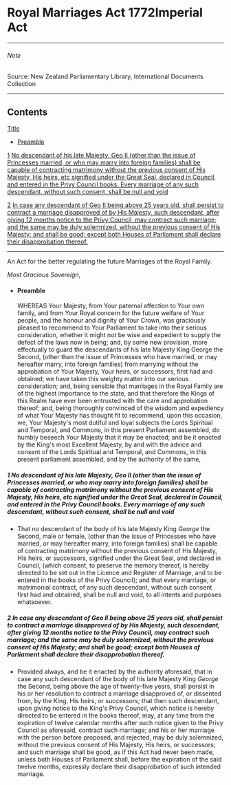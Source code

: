 # Royal Marriages Act 1772Imperial Act

---

###### Note

Source: New Zealand Parliamentary Library, International Documents Collection

---

## Contents

[Title][0]
    
*   [Preamble][1]

[1][2] [No descendant of his late Majesty, Geo II (other than the issue of Princesses married, or who may marry into foreign families) shall be capable of contracting matrimony without the previous consent of His Majesty, His heirs, etc signified under the Great Seal, declared in Council, and entered in the Privy Council books. Every marriage of any such descendant, without such consent, shall be null and void][2]

[2][3] [In case any descendant of Geo II being above 25 years old, shall persist to contract a marriage disapproved of by His Majesty, such descendant, after giving 12 months notice to the Privy Council, may contract such marriage; and the same may be duly solemnized, without the previous consent of His Majesty; and shall be good; except both Houses of Parliament shall declare their disapprobation thereof.][3]

---

An Act for the better regulating the future Marriages of the Royal Family.

_Most Gracious Sovereign_,
    
*   #### Preamble
    
    WHEREAS Your Majesty, from Your paternal affection to Your own family, and from Your Royal concern for the future welfare of Your people, and the honour and dignity of Your Crown, was graciously pleased to recommend to Your Parliament to take into their serious consideration, whether it might not be wise and expedient to supply the defect of the laws now in being; and, by some new provision, more effectually to guard the descendants of his late Majesty King George the Second, (other than the issue of Princesses who have married, or may hereafter marry, into foreign families) from marrying without the approbation of Your Majesty, Your heirs, or successors, first had and obtained; we have taken this weighty matter into our serious consideration; and, being sensible that marriages in the Royal Family are of the highest importance to the state, and that therefore the Kings of this Realm have ever been entrusted with the care and approbation thereof; and, being thoroughly convinced of the wisdom and expediency of what Your Majesty has thought fit to recommend, upon this occasion, we, Your Majesty's most dutiful and loyal subjects the Lords Spiritual and Temporal, and Commons, in this present Parliament assembled, do humbly beseech Your Majesty that it may be enacted; and be it enacted by the King's most Excellent Majesty, by and with the advice and consent of the Lords Spiritual and Temporal, and Commons, in this present parliament assembled, and by the authority of the same,

##### 1 No descendant of his late Majesty, Geo II (other than the issue of Princesses married, or who may marry into foreign families) shall be capable of contracting matrimony without the previous consent of His Majesty, His heirs, etc signified under the Great Seal, declared in Council, and entered in the Privy Council books. Every marriage of any such descendant, without such consent, shall be null and void
    
*   That no descendant of the body of his late Majesty King _George_ the Second, male or female, (other than the issue of Princesses who have married, or may hereafter marry, into foreign families) shall be capable of contracting matrimony without the previous consent of His Majesty, His heirs, or successors, signified under the Great Seal, and declared in Council, (which consent, to preserve the memory thereof, is hereby directed to be set out in the Licence and Register of Marriage, and to be entered in the books of the Privy Council); and that every marriage, or matrimonial contract, of any such descendant, without such consent first had and obtained, shall be null and void, to all intents and purposes whatsoever.

##### 2 In case any descendant of Geo II being above 25 years old, shall persist to contract a marriage disapproved of by His Majesty, such descendant, after giving 12 months notice to the Privy Council, may contract such marriage; and the same may be duly solemnized, without the previous consent of His Majesty; and shall be good; except both Houses of Parliament shall declare their disapprobation thereof.
    
*   Provided always, and be it enacted by the authority aforesaid, that in case any such descendant of the body of his late Majesty King _George_ the Second, being above the age of twenty-five years, shall persist in his or her resolution to contract a marriage disapproved of, or dissented from, by the King, His heirs, or successors; that then such descendant, upon giving notice to the King's Privy Council, which notice is hereby directed to be entered in the books thereof, may, at any time from the expiration of twelve calendar months after such notice given to the Privy Council as aforesaid, contract such marriage; and his or her marriage with the person before proposed, and rejected, may be duly solemnized, without the previous consent of His Majesty, His heirs, or successors; and such marriage shall be good, as if this Act had never been made, unless both Houses of Parliament shall, before the expiration of the said twelve months, expressly declare their disapprobation of such intended marriage.



[0]: http://www.legislation.govt.nz/act/imperial/1772/0011/latest/whole.html#DLM11503
[1]: http://www.legislation.govt.nz/act/imperial/1772/0011/latest/whole.html#DLM11504
[2]: http://www.legislation.govt.nz/act/imperial/1772/0011/latest/whole.html#DLM11507
[3]: http://www.legislation.govt.nz/act/imperial/1772/0011/latest/whole.html#DLM11508